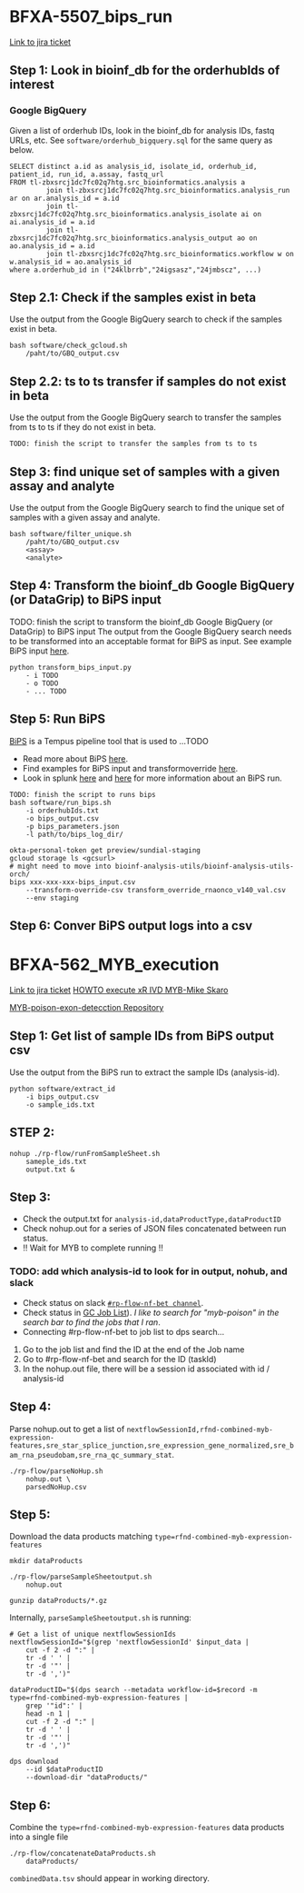 # BFXA-5507_bips_run
[Link to jira ticket](https://tempuslabs.atlassian.net/jira/software/c/projects/BFXA/boards/1249?assignee=712020%3Afe369597-023a-4144-a1f8-84df1cca7bd4&selectedIssue=BFXA-5606&useStoredSettings=true) 

## Step 1: Look in bioinf_db for the orderhubIds of interest
### Google BigQuery
Given a list of orderhub IDs, look in the bioinf_db for analysis IDs, fastq URLs, etc.
See `software/orderhub_bigquery.sql` for the same query as below.
```
SELECT distinct a.id as analysis_id, isolate_id, orderhub_id, patient_id, run_id, a.assay, fastq_url
FROM tl-zbxsrcj1dc7fc02q7htg.src_bioinformatics.analysis a
         join tl-zbxsrcj1dc7fc02q7htg.src_bioinformatics.analysis_run ar on ar.analysis_id = a.id
         join tl-zbxsrcj1dc7fc02q7htg.src_bioinformatics.analysis_isolate ai on ai.analysis_id = a.id
         join tl-zbxsrcj1dc7fc02q7htg.src_bioinformatics.analysis_output ao on ao.analysis_id = a.id
         join tl-zbxsrcj1dc7fc02q7htg.src_bioinformatics.workflow w on w.analysis_id = ao.analysis_id
where a.orderhub_id in ("24klbrrb","24igsasz","24jmbscz", ...)
```

## Step 2.1: Check if the samples exist in beta
Use the output from the Google BigQuery search to check if the samples exist in beta.
```
bash software/check_gcloud.sh 
    /paht/to/GBQ_output.csv
```

## Step 2.2: ts to ts transfer if samples do not exist in beta
Use the output from the Google BigQuery search to transfer the samples from ts to ts if they do not exist in beta.
```
TODO: finish the script to transfer the samples from ts to ts
```

## Step 3: find unique set of samples with a given assay and analyte
Use the output from the Google BigQuery search to find the unique set of samples with a given assay and analyte.
```
bash software/filter_unique.sh 
    /paht/to/GBQ_output.csv
    <assay>
    <analyte>
```
## Step 4: Transform the bioinf_db Google BigQuery (or DataGrip) to BiPS input
TODO: finish the script to transform the bioinf_db Google BigQuery (or DataGrip) to BiPS input
The output from the Google BigQuery search needs to be transformed into an acceptable format for BiPS as input. See example BiPS input [here](https://drive.google.com/drive/folders/1ppnUbq6udZSWzeRJ_zx5xv92QstRfC-3). 

```
python transform_bips_input.py
    - i TODO
    - o TODO
    - ... TODO
```

## Step 5: Run BiPS
[BiPS](https://docs.google.com/document/d/1VwEUHJdGHYeyPJwR0_43xiAnZmye46Vmo6CFVyXw7OQ/edit?tab=t.0) is a Tempus pipeline tool that is used to ...TODO
- Read more about BiPS [here](https://github.com/tempuslabs/bioinf-analysis-utils/tree/develop/doc/src/orch/bips_adapter).
- Find examples for BiPS input and transformoverride [here](https://drive.google.com/drive/folders/1TuARTyG3x3z9KszmUMZRuxvE5A1F6Wlc).
- Look in splunk [here](https://tempus.splunkcloud.com/en-US/app/search/transform_execution_and_logs_by_analysis_id?form.timespan.earliest=-24h&form.log_type_token=NOT%20loggerName%3Dtransformhub.lib.transform-harness.harness.transform-harness&form.log_type_token=NOT%20loggerName%3Dtransformhub.lib.dps.dps-provider&form.severity_token=level%3Ddebug&form.severity_token=level%3Dinfo&form.severity_token=level%3D%22warn*%22&form.severity_token=level%3Derror&form.selectedanalysisid=agkhkshxzjfn3gxvjcibo2ba5m) and [here](https://tempus.splunkcloud.com/en-US/app/search/cs_transformhub_transforms_by_execution_id?form.timespan.earliest=%40y&form.timespan.latest=now&form.log_type_token=NOT%20loggerName%3Dopt.tempus.transform.harness.node_modules.%40tempus.transformhub-tools.dist.lib.utils.performance-measures&form.log_type_token=NOT%20loggerName%3Dtransformhub.lib.dps.dps-provider&form.severity_token=level%3Derror&form.execution_id=d20178f7-0ac4-4611-8908-d8d86addc1c6) for more information about an BiPS run.

```
TODO: finish the script to runs bips
bash software/run_bips.sh
    -i orderhubIds.txt
    -o bips_output.csv
    -p bips_parameters.json
    -l path/to/bips_log_dir/
```
```
okta-personal-token get preview/sundial-staging
gcloud storage ls <gcsurl>
# might need to move into bioinf-analysis-utils/bioinf-analysis-utils-orch/
bips xxx-xxx-xxx-bips_input.csv
    --transform-override-csv transform_override_rnaonco_v140_val.csv
    --env staging
```

## Step 6: Conver BiPS output logs into a csv

# BFXA-562_MYB_execution
[Link to jira ticket](https://tempuslabs.atlassian.net/browse/BFXA-5655?atlOrigin=eyJpIjoiOTZmYTYwNmJjYmFjNDM1ZmE2OGM0YTVjMjY4YjcxZjciLCJwIjoiaiJ9)
[HOWTO execute xR IVD MYB-Mike Skaro](https://docs.google.com/spreadsheets/d/1oLOWrjKuH02oPkxUlfY7oEnN2jDbKNXWFIXBLEXbutM/edit?gid=0#gid=0)

[MYB-poison-exon-detecction Repository](https://github.com/tempuslabs/bioinf-myb-poison-exon-detection])

## Step 1: Get list of sample IDs from BiPS output csv
Use the output from the BiPS run to extract the sample IDs (analysis-id).
```
python software/extract_id
    -i bips_output.csv
    -o sample_ids.txt
```

## STEP 2:

```
nohup ./rp-flow/runFromSampleSheet.sh
    sameple_ids.txt
    output.txt &
```

## Step 3: 
- Check the output.txt for `analysis-id,dataProductType,dataProductID`
- Check nohup.out for a series of JSON files concatenated between run status.
- !! Wait for MYB to complete running !!
### TODO: add which analysis-id to look for in output, nohub, and slack
- Check status on slack [`#rp-flow-nf-bet channel`](https://tempuslabs.enterprise.slack.com/archives/C078RJ27A1J).
- Check status in [GC Job List](https://console.cloud.google.com/batch/jobs?invt=AboP2g&project=tl-8ud1o1f9kjgpk29tjvkx&inv=1)). _I like to search for "myb-poison" in the search bar to find the jobs that I ran_.
- Connecting #rp-flow-nf-bet to job list to dps search...
1. Go to the job list and find the ID at the end of the Job name
2. Go to #rp-flow-nf-bet and search for the ID (taskId)
3. In the nohup.out file, there will be a session id associated with id / analysis-id


## Step 4: 
Parse nohup.out to get a list of `nextflowSessionId,rfnd-combined-myb-expression-features,sre_star_splice_junction,sre_expression_gene_normalized,sre_bam_rna_pseudobam,sre_rna_qc_summary_stat`.
```
./rp-flow/parseNoHup.sh
    nohup.out \
    parsedNoHup.csv
```

## Step 5:
Download the data products matching `type=rfnd-combined-myb-expression-features`
```
mkdir dataProducts

./rp-flow/parseSampleSheetoutput.sh
    nohup.out

gunzip dataProducts/*.gz
```

Internally, `parseSampleSheetoutput.sh` is running:
```
# Get a list of unique nextflowSessionIds
nextflowSessionId="$(grep 'nextflowSessionId' $input_data | 
    cut -f 2 -d ":" | 
    tr -d ' ' | 
    tr -d '"' | 
    tr -d ',')"

dataProductID="$(dps search --metadata workflow-id=$record -m type=rfnd-combined-myb-expression-features |
    grep '"id":' |
    head -n 1 |
    cut -f 2 -d ":" | 
    tr -d ' ' | 
    tr -d '"' | 
    tr -d ',')"

dps download 
    --id $dataProductID 
    --download-dir "dataProducts/"
```

## Step 6:
Combine the `type=rfnd-combined-myb-expression-features` data products into a single file
```
./rp-flow/concatenateDataProducts.sh
    dataProducts/
```
`combinedData.tsv` should appear in working directory.

